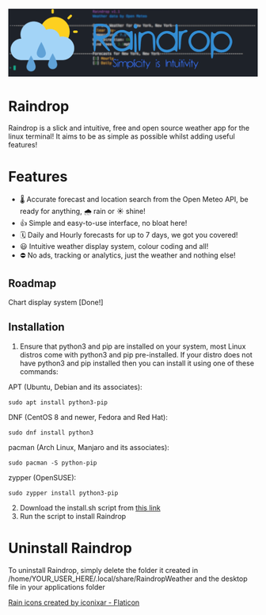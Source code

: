 ![Banner Image](/assets/banner.png?raw=true "Banner Image")

# Raindrop
Raindrop is a slick and intuitive, free and open source weather app for the linux terminal! It aims to be as simple as possible whilst adding useful features!

# Features

* 🌡️ Accurate forecast and location search from the Open Meteo API, be ready for anything, 🌧️ rain or ☀️ shine!
* 👍 Simple and easy-to-use interface, no bloat here!
* 🗓️ Daily and Hourly forecasts for up to 7 days, we got you covered!
* 😃 Intuitive weather display system, colour coding and all!
* ⛔ No ads, tracking or analytics, just the weather and nothing else!

## Roadmap

Chart display system [Done!]

## Installation

1. Ensure that python3 and pip are installed on your system, most Linux distros come with python3 and pip pre-installed. If your distro does not have python3 and pip installed then you can install it using one of these commands:

APT (Ubuntu, Debian and its associates):

```
sudo apt install python3-pip
```

DNF (CentOS 8 and newer, Fedora and Red Hat):

```
sudo dnf install python3
```

pacman (Arch Linux, Manjaro and its associates):

```
sudo pacman -S python-pip
```

zypper (OpenSUSE):

```
sudo zypper install python3-pip
```

2. Download the install.sh script from [this link](https://github.com/metalfoxdev/Raindrop/releases/download/v1.3/install.sh)
3. Run the script to install Raindrop

# Uninstall Raindrop

To uninstall Raindrop, simply delete the folder it created in /home/YOUR_USER_HERE/.local/share/RaindropWeather and the desktop file in your applications folder

<a href="https://www.flaticon.com/free-icons/rain" title="rain icons">Rain icons created by iconixar - Flaticon</a>
